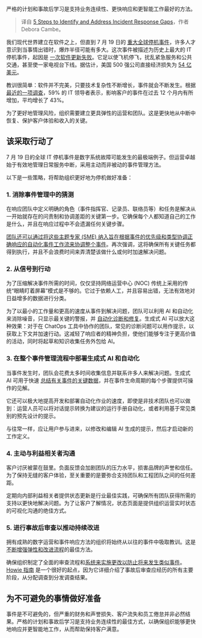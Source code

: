 
<!--
title: 识别和解决事件响应差距的5个步骤
cover: https://cdn.thenewstack.io/media/2024/09/555f9b4f-whiteboard.jpg
-->

严格的计划和事故后学习是支持业务连续性、更快响应和更智能工作最好的方法。

> 译自 [5 Steps to Identify and Address Incident Response Gaps](https://thenewstack.io/5-steps-to-identify-and-address-incident-response-gaps/)，作者 Debora Cambe。

我们现代世界建立在软件之上，但直到 7 月 19 日的 [重大全球停机事件](https://thenewstack.io/7-urgent-lessons-from-the-crowdstrike-disaster/)，许多人才意识到当事情出错时，爆炸半径可能有多大。这次事件被描述为历史上最大的 IT 停机事件，起因是 [一次软件更新失败](https://thenewstack.io/5-agile-techniques-to-help-avoid-a-crowdstrike-like-issue/)。它足以使飞机停飞，扰乱紧急服务和公共交通，甚至使一家电视台下线。据估计，美国 500 强公司直接经济损失为 [54 亿美元](https://www.parametrixinsurance.com/crowdstrike-outage-impact-on-the-fortune-500)。

教训很简单：软件并不完美，只要技术复杂性不断增长，事件就会不断发生。根据 [最近的一项调查](https://www.pagerduty.com/resources/learn/cost-of-downtime/)，59% 的 IT 领导者表示，影响客户的事件在过去 12 个月内有所增加，平均增长了 43%。

为了更好地管理风险，组织需要建立更具弹性的运营和团队。这是更快地从中断中恢复、保护客户体验和收入的关键。

## 该采取行动了

7 月 19 日的全球 IT 停机事件是数字系统故障可能发生的最极端例子。但运营卓越始于有效地管理日常服务中断，采用主动而非被动的事件管理方法。

以下是一些策略，将帮助组织更好地为停机做好准备：

### 1. 消除事件管理中的猜测

在响应团队中定义明确的角色（事件指挥官、记录员、联络员等）和任务是解决从一开始就存在的问责制和协调差距的关键第一步。它确保每个人都知道自己的工作是什么，并且在响应过程中不会遗漏任何关键步骤。

[团队还可以通过将这些主题专家 (SME) 纳入旨在根据事件的优先级和类型协调正确响应的自动化事件工作流来协调整个事件](https://thenewstack.io/what-can-incident-teams-learn-from-crisis-management/)。再次强调，这将确保所有关键任务都得到执行，并且不会浪费时间来弄清楚该做什么或何时加速解决问题。

### 2. 从信号到行动

为了压缩解决事件所需的时间，仅仅坚持网络运营中心 (NOC) 传统上采用的传统“眼睛盯着屏幕”模式是不够的。它过于依赖人工，并且容易出错，无法有效地对日益增多的数据进行分类。

为了以最小的工作量和更高的速度从事件到解决问题，团队可以利用 AI 和自动化来消除噪音，只显示最关键的警报，并 [自动化诊断和修复](https://thenewstack.io/5-ways-to-supercharge-incident-remediation-with-automation/)。生成式 AI 可以放大这种效果：对于在 ChatOps 工具中协作的团队，常见的诊断问题可以用作提示，以获取上下文并加速行动。这减轻了响应者的精神负担，使他们能够专注于更高价值的活动，同时将起草和知识收集任务外包给 AI。

### 3. 在整个事件管理流程中部署生成式 AI 和自动化

当事件发生时，团队会花费太多时间收集信息并联系许多人来解决问题。生成式 AI 可用于快速 [总结有关事件的关键数据](https://thenewstack.io/llms-and-incident-response-it-starts-with-summarization/)，并在事件生命周期的每个步骤提供可操作的见解。

它还可以极大地提高开发和部署自动化作业的速度，即使是非技术团队也可以做到：运营人员可以将对话提示转换为建议的运行手册自动化，或者利用基于常见类别的预先设计的提示。

与往常一样，应让用户参与进来，以修改和编辑 AI 生成的提示，然后才启动新的工作定义。

### 4. 主动与利益相关者沟通

客户讨厌被蒙在鼓里。负面反馈会加剧团队的压力水平，损害品牌的声誉和信任。为了保持无缝的客户体验，至关重要的是要弥合支持团队和工程团队之间的任何差距。

定期向内部利益相关者提供状态更新是行业最佳实践，可确保所有团队获得所需的支持以更快地解决问题。为了让客户了解情况，状态页面是提供组织运营实时状态的可视化沟通的绝佳方式。

### 5. 进行事故后审查以推动持续改进

拥有成熟的数字运营和事件响应方法的组织将始终从以往的事件中吸取教训。这是[不断增强弹性和改进流程](https://thenewstack.io/five-ways-process-automation-can-streamline-itops/)的最佳方法。

确保组织制定了全面的审查流程和[系统来实施更改以防止将来发生类似事件](https://thenewstack.io/fast-focused-incident-response-reduce-system-noise-by-98/)。[Howie 指南](https://howie-guide.pagerduty.com/assign/) 是一个很好的起点，因为它详细介绍了事故后审查应经历的所有主要阶段，从分配调查到分发调查结果。

## 为不可避免的事情做好准备

事件是不可避免的，但严重的财务和声誉损失、客户流失和员工倦怠并非必然结果。严格的计划和事故后学习是支持业务连续性的最佳方式，以确保组织能够更快地响应并更智能地工作，从而帮助保持客户满意。
